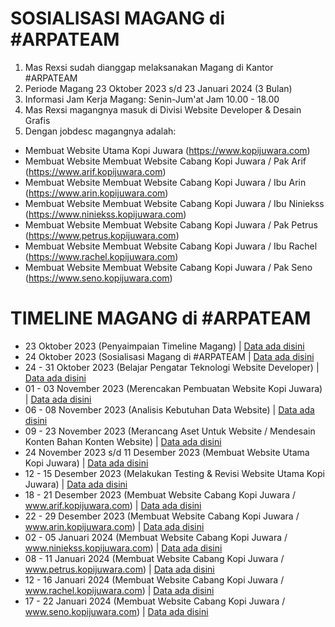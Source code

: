 # SOSIALISASI MAGANG di #ARPATEAM

1. Mas Rexsi sudah dianggap melaksanakan Magang di Kantor #ARPATEAM
2. Periode Magang 23 Oktober 2023 s/d 23 Januari 2024 (3 Bulan)
3. Informasi Jam Kerja Magang: Senin-Jum'at Jam 10.00 - 18.00
4. Mas Rexsi magangnya masuk di Divisi Website Developer & Desain Grafis
5. Dengan jobdesc magangnya adalah:
  - Membuat Website Utama Kopi Juwara (https://www.kopijuwara.com)
  - Membuat Website Membuat Website Cabang Kopi Juwara / Pak Arif (https://www.arif.kopijuwara.com)
  - Membuat Website Membuat Website Cabang Kopi Juwara / Ibu Arin (https://www.arin.kopijuwara.com)
  - Membuat Website Membuat Website Cabang Kopi Juwara / Ibu Niniekss (https://www.niniekss.kopijuwara.com)
  - Membuat Website Membuat Website Cabang Kopi Juwara / Pak Petrus (https://www.petrus.kopijuwara.com)
  - Membuat Website Membuat Website Cabang Kopi Juwara / Ibu Rachel (https://www.rachel.kopijuwara.com)
  - Membuat Website Membuat Website Cabang Kopi Juwara / Pak Seno (https://www.seno.kopijuwara.com)

# TIMELINE MAGANG di #ARPATEAM

- 23 Oktober 2023 (Penyaimpaian Timeline Magang) | [Data ada disini](https://github.com/arpateam/P000187/blob/main/1.%2023%20Oktober%202023%20(Penyaimpaian%20Timeline%20Magang).txt)
- 24 Oktober 2023 (Sosialisasi Magang di #ARPATEAM | [Data ada disini](https://github.com/arpateam/P000187/blob/main/2.%2024%20Oktober%202023%20(Sosialisasi%20Magang%20di%20%23ARPATEAM).txt)
- 24 - 31 Oktober 2023 (Belajar Pengatar Teknologi Website Developer) | [Data ada disini](https://github.com/arpateam/P000187/blob/main/3.%2024%20-%2031%20Oktober%202023%20(Belajar%20Pengatar%20Teknologi%20Website%20Developer).txt)
- 01 - 03 November 2023 (Merencakan Pembuatan Website Kopi Juwara) | [Data ada disini](https://drive.google.com/drive/folders/1EXblw9fRWsr9QfeF-vmnpH-hkpNFCX3y?usp=drive_link)
- 06 - 08 November 2023 (Analisis Kebutuhan Data Website) | [Data ada disini](https://github.com/arpateam/P000187/blob/main/5.%2006%20-%2008%20November%202023%20(Analisis%20Kebutuhan%20Data%20Website).md)
- 09 - 23 November 2023 (Merancang Aset Untuk Website / Mendesain Konten Bahan Konten Website) | [Data ada disini](https://drive.google.com/drive/folders/1M8RPaRkK2hGblkH66AlkFyfDKTwjYOV8?usp=drive_link)
- 24 November 2023 s/d 11 Desember 2023 (Membuat Website Utama Kopi Juwara) | [Data ada disini](https://github.com/arpateam/P000187/blob/main/4.%20Membuat%20Website%20Utama%20Kopi%20Juwara.zip)
- 12 - 15 Desember 2023 (Melakukan Testing & Revisi Website Utama Kopi Juwara) | [Data ada disini](https://github.com/arpateam/P000187/blob/main/5.%2012%20-%2015%20Desember%202023%20(Melakukan%20Testing%20%26%20Revisi%20Website%20Utama%20Kopi%20Juwara))
- 18 - 21 Desember 2023 (Membuat Website Cabang Kopi Juwara / www.arif.kopijuwara.com) | [Data ada disini](https://github.com/arpateam/P000187/blob/main/6.%20Membuat%20Website%20Cabang%20Kopi%20Juwara%20%3A%20www.arif.kopijuwara.com.zip)
- 22 - 29 Desember 2023 (Membuat Website Cabang Kopi Juwara / www.arin.kopijuwara.com) | [Data ada disini](https://github.com/arpateam/P000187/blob/main/7.%20Membuat%20Website%20Cabang%20Kopi%20Juwara%20%3A%20www.arin.kopijuwara.com.zip)
- 02 - 05 Januari 2024 (Membuat Website Cabang Kopi Juwara / www.niniekss.kopijuwara.com) | [Data ada disini](https://github.com/arpateam/P000187/blob/main/8.%20Membuat%20Website%20Cabang%20Kopi%20Juwara%20%3A%20www.niniekss.kopijuwara.com.zip)
- 08 - 11 Januari 2024 (Membuat Website Cabang Kopi Juwara / www.petrus.kopijuwara.com) | [Data ada disini](https://github.com/arpateam/P000187/blob/main/9.%20Membuat%20Website%20Cabang%20Kopi%20Juwara%20%3A%20www.petrus.kopijuwara.com.zip)
- 12 - 16 Januari 2024 (Membuat Website Cabang Kopi Juwara / www.rachel.kopijuwara.com) | [Data ada disini](https://github.com/arpateam/P000187/blob/main/10.%20Membuat%20Website%20Cabang%20Kopi%20Juwara%20%3A%20www.rachel.kopijuwara.com.zip)
- 17 - 22 Januari 2024 (Membuat Website Cabang Kopi Juwara / www.seno.kopijuwara.com) | [Data ada disini](https://github.com/arpateam/P000187/blob/main/11.%20Membuat%20Website%20Cabang%20Kopi%20Juwara%20%3A%20www.seno.kopijuwara.com.zip)

